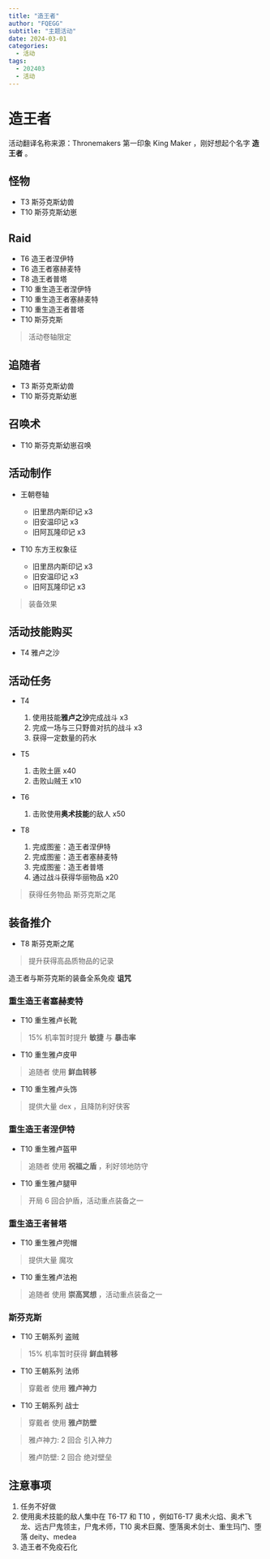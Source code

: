 ```yaml
---
title: "造王者"
author: "FQEGG"
subtitle: "主题活动"
date: 2024-03-01
categories:
  - 活动
tags:
  - 202403
  - 活动
---
```


# 造王者

活动翻译名称来源：Thronemakers 第一印象 King Maker ，刚好想起个名字 **造王者** 。

## 怪物

- T3 斯芬克斯幼兽
- T10 斯芬克斯幼崽

## Raid

- T6 造王者涅伊特
- T6 造王者塞赫麦特
- T8 造王者普塔
- T10 重生造王者涅伊特
- T10 重生造王者塞赫麦特
- T10 重生造王者普塔
- T10 斯芬克斯
> 活动卷轴限定

## 追随者

- T3 斯芬克斯幼兽
- T10 斯芬克斯幼崽

## 召唤术

- T10 斯芬克斯幼崽召唤

## 活动制作

- 王朝卷轴
  - 旧里昂内斯印记 x3
  - 旧安温印记 x3
  - 旧阿瓦隆印记 x3

- T10 东方王权象征
  - 旧里昂内斯印记 x3
  - 旧安温印记 x3
  - 旧阿瓦隆印记 x3
> 装备效果

## 活动技能购买

- T4 雅卢之沙

## 活动任务

- T4
  1. 使用技能**雅卢之沙**完成战斗 x3
  2. 完成一场与三只野兽对抗的战斗 x3
  3. 获得一定数量的药水

- T5
  1. 击败土匪 x40
  2. 击败山贼王 x10

- T6
  1. 击败使用**奥术技能**的敌人 x50

- T8
  1. 完成图鉴：造王者涅伊特
  2. 完成图鉴：造王者塞赫麦特
  3. 完成图鉴：造王者普塔
  4. 通过战斗获得华丽物品 x20

> 获得任务物品 斯芬克斯之尾

## 装备推介

- T8 斯芬克斯之尾

> 提升获得高品质物品的记录

造王者与斯芬克斯的装备全系免疫 **诅咒**

### 重生造王者塞赫麦特

- T10 重生雅卢长靴

> 15% 机率暂时提升 **敏捷** 与 **暴击率**

- T10 重生雅卢皮甲

> 追随者 使用 **鲜血转移**

- T10 重生雅卢头饰

> 提供大量 dex ，且降防利好侠客

### 重生造王者涅伊特

- T10 重生雅卢盔甲

> 追随者 使用 **祝福之盾** ，利好领地防守

- T10 重生雅卢腿甲

> 开局 6 回合护盾，活动重点装备之一

### 重生造王者普塔

- T10 重生雅卢兜帽

> 提供大量 魔攻

- T10 重生雅卢法袍

> 追随者 使用 **崇高冥想** ，活动重点装备之一

### 斯芬克斯

- T10 王朝系列 盗贼

> 15% 机率暂时获得 **鲜血转移**

- T10 王朝系列 法师

> 穿戴者 使用 **雅卢神力**

- T10 王朝系列 战士

> 穿戴者 使用 **雅卢防壁**

> 雅卢神力: 2 回合 引入神力

> 雅卢防壁: 2 回合 绝对壁垒


## 注意事项

1. 任务不好做
2. 使用奥术技能的敌人集中在 T6-T7 和 T10 ，例如T6-T7 奥术火焰、奥术飞龙、远古尸鬼领主，尸鬼术师，T10 奥术巨魔、堕落奥术剑士、重生玛门、堕落 deity、medea
3. 造王者不免疫石化